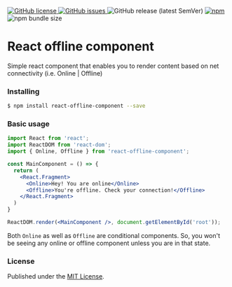 <p>
  <a href="https://github.com/navneetlal/react-offline-component/blob/master/LICENSE">
    <img alt="GitHub license" src="https://img.shields.io/github/license/navneetlal/react-offline-component">
  </a>
  <a href="https://github.com/navneetlal/react-offline-component/issues">
    <img alt="GitHub issues" src="https://img.shields.io/github/issues/navneetlal/react-offline-component">
  </a>
  <img alt="GitHub release (latest SemVer)" src="https://img.shields.io/github/v/release/navneetlal/react-offline-component">
  <a href="https://www.npmjs.com/package/react-offline-component">
    <img alt="npm" src="https://img.shields.io/npm/v/react-offline-component?color=blue">
  </a>
  <img alt="npm bundle size" src="https://img.shields.io/bundlephobia/min/react-offline-component">
</p>

# React offline component
<!-- <p align="center"> -->
  Simple react component that enables you to render content based on net connectivity (i.e. Online | Offline)
<!-- </p> -->

### Installing

```bash
$ npm install react-offline-component --save
```

### Basic usage

```jsx
import React from 'react';
import ReactDOM from 'react-dom';
import { Online, Offline } from 'react-offline-component';

const MainComponent = () => {
  return (
    <React.Fragment>
      <Online>Hey! You are online</Online>
      <Offline>You're offline. Check your connection!</Offline>
    </React.Fragment>
  )
}

ReactDOM.render(<MainComponent />, document.getElementById('root'));
```

Both `Online` as well as `Offline` are conditional components. So, you won't be seeing any online or offline component unless you are in that state.

### License
Published under the [MIT License](https://github.com/navneetlal/react-offline-component/blob/master/LICENSE).